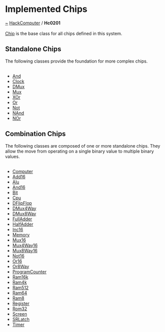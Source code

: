 <a id="implemented-chips"></a>
<h1>Implemented Chips</h1>
<a id="a01585"></a>
<a href="https://github.com/CharlesCarley/HackComputer#~">~</a>
<a href="index.md#index">HackComputer</a>
<span class="inline-text">/</span>
<span class="bold-text"><b>Hc0201</b></span>
<br/>
<br/>
<a href="a01005.md#chip">Chip</a>
<span class="inline-text"> is the base class for all chips defined in this system.</span>
<a id="standalone-chips"></a>
<h2>Standalone Chips</h2>
<span class="inline-text">The following classes provide the foundation for more complex chips. </span>
<br/>
<br/>
<ul>
<li><a href="a00977.md#and">And</a>
</li>
<li><a href="a01009.md#clock">Clock</a>
</li>
<li><a href="a01033.md#dmux">DMux</a>
</li>
<li><a href="a01065.md#mux">Mux</a>
</li>
<li><a href="a01145.md#xor">XOr</a>
</li>
<li><a href="a01097.md#or">Or</a>
</li>
<li><a href="a01089.md#not">Not</a>
</li>
<li><a href="a01081.md#nand">NAnd</a>
</li>
<li><a href="a01085.md#nor">NOr</a>
</li>
</ul>
<a id="combination-chips"></a>
<h2>Combination Chips</h2>
<span class="inline-text">The following classes are composed of one or more standalone chips. They allow the move from operating on a single binary value to multiple binary values. </span>
<br/>
<br/>
<ul>
<li><a href="a01017.md#computer">Computer</a>
</li>
<li><a href="a00969.md#add16">Add16</a>
</li>
<li><a href="a00973.md#alu">Alu</a>
</li>
<li><a href="a00981.md#and16">And16</a>
</li>
<li><a href="a00985.md#bit">Bit</a>
</li>
<li><a href="a01021.md#cpu">Cpu</a>
</li>
<li><a href="a01029.md#dflipflop">DFlipFlop</a>
</li>
<li><a href="a01037.md#dmux4way">DMux4Way</a>
</li>
<li><a href="a01041.md#dmux8way">DMux8Way</a>
</li>
<li><a href="a01045.md#fulladder">FullAdder</a>
</li>
<li><a href="a01049.md#halfadder">HalfAdder</a>
</li>
<li><a href="a01057.md#inc16">Inc16</a>
</li>
<li><a href="a01061.md#memory">Memory</a>
</li>
<li><a href="a01069.md#mux16">Mux16</a>
</li>
<li><a href="a01073.md#mux4way16">Mux4Way16</a>
</li>
<li><a href="a01077.md#mux8way16">Mux8Way16</a>
</li>
<li><a href="a01093.md#not16">Not16</a>
</li>
<li><a href="a01101.md#or16">Or16</a>
</li>
<li><a href="a01105.md#or8way">Or8Way</a>
</li>
<li><a href="a01109.md#programcounter">ProgramCounter</a>
</li>
<li><a href="a00911.md#ram16k">Ram16k</a>
</li>
<li><a href="a01113.md#ram4k">Ram4k</a>
</li>
<li><a href="a01117.md#ram512">Ram512</a>
</li>
<li><a href="a01121.md#ram64">Ram64</a>
</li>
<li><a href="a01125.md#ram8">Ram8</a>
</li>
<li><a href="a01129.md#register">Register</a>
</li>
<li><a href="a01133.md#rom32">Rom32</a>
</li>
<li><a href="a00911.md#screen">Screen</a>
</li>
<li><a href="a01137.md#srlatch">SRLatch</a>
</li>
<li><a href="a01141.md#timer">Timer</a>
</li>
</ul>
</div>
</div>
</body>
</html>
